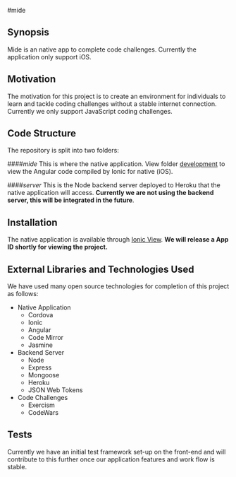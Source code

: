 #mide

## Synopsis

Mide is an native app to complete code challenges. Currently the application only support iOS.

## Motivation

The motivation for this project is to create an environment for individuals to learn and tackle coding challenges without a stable internet connection. Currently we only support JavaScript coding challenges.

## Code Structure

The repository is split into two folders: 

####_mide_
This is where the native application. View folder <a href="https://github.com/RichardBansal/mide/tree/development/mide/development" target="_blank">development</a> to view the Angular code compiled by Ionic for native (iOS).

####_server_
This is the Node backend server deployed to Heroku that the native application will access. **Currently we are not using the backend server, this will be integrated in the future**.

## Installation

The native application is available through <a href="http://view.ionic.io/" target="_blank">Ionic View</a>. **We will release a App ID shortly for viewing the project.**

## External Libraries and Technologies Used

We have used many open source technologies for completion of this project as follows:
* Native Application
  * Cordova  
  * Ionic
  * Angular
  * Code Mirror
  * Jasmine
* Backend Server
  * Node
  * Express
  * Mongoose
  * Heroku
  * JSON Web Tokens
* Code Challenges
  * Exercism
  * CodeWars

## Tests

Currently we have an initial test framework set-up on the front-end and will contribute to this further once our application features and work flow is stable.
